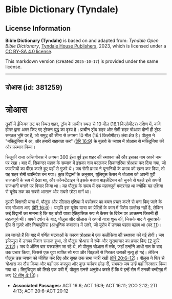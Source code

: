 # Bible Dictionary (Tyndale)

## License Information

**Bible Dictionary (Tyndale)** is based on and adapted from: _Tyndale Open Bible Dictionary_, [Tyndale House Publishers](https://tyndaleopenresources.com/), 2023, which is licensed under a [CC BY-SA 4.0 license](https://creativecommons.org/licenses/by-sa/4.0/legalcode.en).

This markdown version (created `2025-10-17`) is provided under the same license.



--------------------------------

## त्रोआस (id: 381259)

त्रोआस
======

तुर्की में ईजियन तट पर स्थित शहर, ट्रॉय के प्राचीन स्थल से 10 मील (16\.1 किलोमीटर) दक्षिण में, कवि होमर द्वारा अमर किए गए ट्रोजन युद्ध का दृश्य है। प्राचीन ट्रॉय शहर और रोमी शहर त्रोआस दोनों ही ट्रोड समतल भूमि पर हैं, जो समुद्र की सीमा से लगभग 10 मील (16\.1 किलोमीटर) लंबा क्षेत्र है। पौलुस ने "मकिदुनिया में आ, और हमारी सहायता कर" ([प्रेरि 16:9](https://ref.ly/Acts16:9)) के बुलावे के जवाब में त्रोआस से मकिदुनिया की ओर प्रस्थान किया।

सिलूकी राजा अन्तिगोनस ने लगभग 300 ईसा पूर्व इस शहर की स्थापना की और इसका नाम अपने नाम पर रखा। बाद में, सिकन्दर महान के सम्मान में इसका नाम बदलकर सिकन्दरिया त्रोआस कर दिया गया, जो फारसियों का पीछा करते हुए यहाँ से गुजरे थे। जब रोमी प्रभाव ने यूनानियों के प्रभाव को खत्म कर दिया, तो यह शहर रोमी उपनिवेश बन गया। कुछ विद्वानों के अनुसार, यूलियुस कैसर ने त्रोआस को अपनी पूर्वी राजधानी के रूप में देखा था, और कॉन्स्टेंटाइन ने इसके बजाय बाइज़ेंटियम को चुनने से पहले इसे अपनी राजधानी बनाने पर विचार किया था। यह पौलुस के समय में एक महत्वपूर्ण बन्दरगाह था क्योंकि यह एशिया से यूरोप तक का सबसे आसान और सबसे छोटा मार्ग था।

दूसरी मिशनरी यात्रा में, पौलुस और सीलास एशिया में परमेश्वर का वचन प्रचार करने से मना किए जाने के बाद त्रौआस आए ([प्रेरि 16:6](https://ref.ly/Acts16:6))। यद्यपि इस यूरोप यात्रा का प्रेरितों के काम में विशेष उल्लेख नहीं है, लेकिन कई विद्वानों का मानना ​​है कि यह छोटी यात्रा ऐतिहासिक रूप से कैसर के ब्रिटेन पर आक्रमण जितनी ही महत्वपूर्ण थी। अपने दर्शन के बाद, पौलुस और सीलास ने अपनी यात्रा शुरू की, जिसके बाद वे सुमात्राके द्वीप से गुज़रे और नियापुलिस (आधुनिक कवल्ला) में उतरे, जो यूरोप में उनका पहला पड़ाव था (पद [11](https://ref.ly/Acts16:11))।

हम जानते हैं कि बाद में वर्णित घटनाओं के कारण त्रोआस में एक कलीसिया की स्थापना की गई होगी। जब इफिसुस में उनका मिशन समाप्त हुआ, तो पौलुस त्रोआस में रुके और सुसमाचार का प्रचार किए ([2 कुरि 2:12](https://ref.ly/2Cor2:12))। जब वे अंतिम बार यरूशलेम जा रहे थे, तो पौलुस त्रोआस में रुके, जहाँ उन्होंने आधी रात के बाद तक प्रचार किया, जिससे एक युवा व्यक्ति सो गया और खिड़की से गिरकर उसकी मृत्यु हो गई। लेकिन पौलुस उस जवान को जीवित कर दिए और सुबह तक सभा जारी रखी ([प्रेरि 20:6–12](https://ref.ly/Acts20:6-Acts20:12))। पौलुस ने फिर से त्रोआस का दौरा किया और वहाँ एक करपुस और कुछ चर्मपत्र छोड़ दीं, संभवतः जब उन्हें वहाँ गिरफ्तार किया गया था। तिमुथियुस को लिखे एक पत्री में, पौलुस उनसे अनुरोध करते हैं कि वे इन्हें रोम में उनकी बन्दीगृह में लाएं ([2 तीमु 4:13](https://ref.ly/2Tim4:13))।

* **Associated Passages:** ACT 16:6; ACT 16:9; ACT 16:11; 2CO 2:12; 2TI 4:13; ACT 20:6–ACT 20:12

